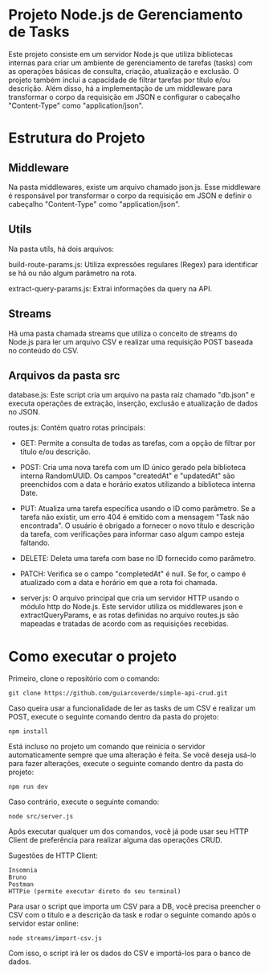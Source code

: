 # Projeto Node.js de Gerenciamento de Tasks
Este projeto consiste em um servidor Node.js que utiliza bibliotecas internas para criar um ambiente de gerenciamento de tarefas (tasks) com as operações básicas de consulta, criação, atualização e exclusão. O projeto também inclui a capacidade de filtrar tarefas por título e/ou descrição. Além disso, há a implementação de um middleware para transformar o corpo da requisição em JSON e configurar o cabeçalho "Content-Type" como "application/json".

# Estrutura do Projeto 
## Middleware
Na pasta middlewares, existe um arquivo chamado json.js. Esse middleware é responsável por transformar o corpo da requisição em JSON e definir o cabeçalho "Content-Type" como "application/json".

## Utils
Na pasta utils, há dois arquivos:

build-route-params.js: Utiliza expressões regulares (Regex) para identificar se há ou não algum parâmetro na rota.

extract-query-params.js: Extrai informações da query na API.

## Streams
Há uma pasta chamada streams que utiliza o conceito de streams do Node.js para ler um arquivo CSV e realizar uma requisição POST baseada no conteúdo do CSV.

## Arquivos da pasta src
database.js: Este script cria um arquivo na pasta raiz chamado "db.json" e executa operações de extração, inserção, exclusão e atualização de dados no JSON.

routes.js: Contém quatro rotas principais:

- GET: Permite a consulta de todas as tarefas, com a opção de filtrar por título e/ou descrição.

- POST: Cria uma nova tarefa com um ID único gerado pela biblioteca interna RandomUUID. Os campos "createdAt" e "updatedAt" são preenchidos com a data e horário exatos utilizando a biblioteca interna Date.

- PUT: Atualiza uma tarefa específica usando o ID como parâmetro. Se a tarefa não existir, um erro 404 é emitido com a mensagem "Task não encontrada". O usuário é obrigado a fornecer o novo título e descrição da tarefa, com verificações para informar caso algum campo esteja faltando.

- DELETE: Deleta uma tarefa com base no ID fornecido como parâmetro.

- PATCH: Verifica se o campo "completedAt" é null. Se for, o campo é atualizado com a data e horário em que a rota foi chamada.

- server.js: O arquivo principal que cria um servidor HTTP usando o módulo http do Node.js. Este servidor utiliza os middlewares json e extractQueryParams, e as rotas definidas no arquivo routes.js são mapeadas e tratadas de acordo com as requisições recebidas.

# Como executar o projeto
Primeiro, clone o repositório com o comando:
```console
git clone https://github.com/guiarcoverde/simple-api-crud.git
```
Caso queira usar a funcionalidade de ler as tasks de um CSV e realizar um POST, execute o seguinte comando dentro da pasta do projeto:
```console
npm install
```
Está incluso no projeto um comando que reinicia o servidor automaticamente sempre que uma alteração é feita. Se você deseja usá-lo para fazer alterações, execute o seguinte comando dentro da pasta do projeto:
```console
npm run dev
```
Caso contrário, execute o seguinte comando:
```console
node src/server.js
```
Após executar qualquer um dos comandos, você já pode usar seu HTTP Client de preferência para realizar alguma das operações CRUD.



Sugestões de HTTP Client:
```console
Insomnia
Bruno
Postman
HTTPie (permite executar direto do seu terminal)
```

Para usar o script que importa um CSV para a DB, você precisa preencher o CSV com o título e a descrição da task e rodar o seguinte comando após o servidor estar online:
```console
node streams/import-csv.js
```
Com isso, o script irá ler os dados do CSV e importá-los para o banco de dados.